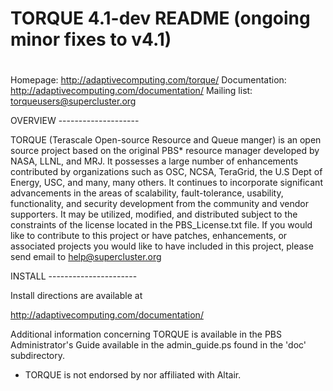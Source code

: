 #
# TORQUE 4.1-dev README (ongoing minor fixes to v4.1)
#

Homepage:                     http://adaptivecomputing.com/torque/
Documentation:                http://adaptivecomputing.com/documentation/
Mailing list:                 torqueusers@supercluster.org

OVERVIEW --------------------

  TORQUE (Terascale Open-source Resource and Queue manger) is an open source
project based on the original PBS* resource manager developed by NASA, 
LLNL, and MRJ.  It possesses a large number of enhancements contributed by 
organizations such as OSC, NCSA, TeraGrid, the U.S Dept of Energy, USC, and 
many, many others.  It continues to incorporate significant advancements in
the areas of scalability, fault-tolerance, usability, functionality, and 
security development from the community and vendor supporters.  It may be 
utilized, modified, and distributed subject to the constraints of the license 
located in the PBS_License.txt file.  If you would like to contribute to this 
project or have patches, enhancements, or associated projects you would like 
to have included in this project, please send email to help@supercluster.org



INSTALL ----------------------

  Install directions are available at 

  http://adaptivecomputing.com/documentation/
  
  Additional information concerning TORQUE is available in the 
  PBS Administrator's Guide available in the admin_guide.ps found in
  the 'doc' subdirectory.

* TORQUE is not endorsed by nor affiliated with Altair.

